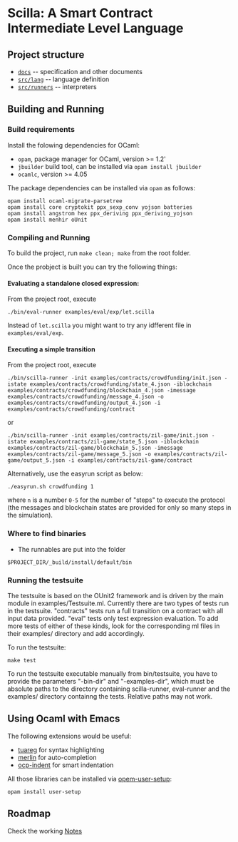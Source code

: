 # Scilla: A Smart Contract Intermediate Level Language

## Project structure

* [`docs`](./docs) -- specification and other documents 
* [`src/lang`](./src/lang) -- language definition
* [`src/runners`](./src/runners) -- interpreters

## Building and Running

### Build requirements

Install the folowing dependencies for OCaml:

* `opam`, package manager for OCaml, version >= 1.2'
* `jbuilder` build tool, can be installed via `opam install jbuilder`
* `ocamlc`, version >= 4.05

The package dependencies can be installed via `opam` as follows:

```
opam install ocaml-migrate-parsetree
opam install core cryptokit ppx_sexp_conv yojson batteries
opam install angstrom hex ppx_deriving ppx_deriving_yojson
opam install menhir oUnit
```

### Compiling and Running

To build the project, run `make clean; make` from the root folder.

Once the probject is built you can try the following things:

#### Evaluating a standalone closed expression:

From the project root, execute

```
./bin/eval-runner examples/eval/exp/let.scilla 
```

Instead of `let.scilla` you might want to try any idfferent file in `examples/eval/exp`.

#### Executing a simple transition

From the project root, execute

```
./bin/scilla-runner -init examples/contracts/crowdfunding/init.json -istate examples/contracts/crowdfunding/state_4.json -iblockchain examples/contracts/crowdfunding/blockchain_4.json -imessage examples/contracts/crowdfunding/message_4.json -o examples/contracts/crowdfunding/output_4.json -i examples/contracts/crowdfunding/contract
```
  or
```
./bin/scilla-runner -init examples/contracts/zil-game/init.json -istate examples/contracts/zil-game/state_5.json -iblockchain examples/contracts/zil-game/blockchain_5.json -imessage examples/contracts/zil-game/message_5.json -o examples/contracts/zil-game/output_5.json -i examples/contracts/zil-game/contract
```

Alternatively, use the easyrun script as below:

```
./easyrun.sh crowdfunding 1
```

where `n` is a number `0-5` for the number of "steps" to execute the
protocol (the messages and blockchain states are provided for only so
many steps in the simulation).

### Where to find binaries

* The runnables are put into the folder

```
$PROJECT_DIR/_build/install/default/bin
```

### Running the testsuite

The testsuite is based on the OUnit2 framework and is driven by the
main module in examples/Testsuite.ml. Currently there are two types of tests
run in the testsuite. "contracts" tests run a full transition on a contract with
all input data provided. "eval" tests only test expression evaluation. To add
more tests of either of these kinds, look for the corresponding ml files in their
examples/ directory and add accordingly.

To run the testsuite:

```
make test
```

To run the testsuite executable manually from bin/testsuite, you have to provide
the parameters "-bin-dir" and "-examples-dir", which must be absolute paths to
the directory containing scilla-runner, eval-runner and the examples/ directory
containng the tests. Relative paths may  not work.


## Using Ocaml with Emacs

The following extensions would be useful:

* [tuareg](https://github.com/ocaml/tuareg) for syntax highlighting
* [merlin](https://github.com/ocaml/merlin/wiki/emacs-from-scratch) for auto-completion
* [ocp-indent](https://github.com/OCamlPro/ocp-indent) for smart indentation

All those libraries can be installed via [opem-user-setup](https://github.com/OCamlPro/opam-user-setup):

```
opam install user-setup
```

## Roadmap

Check the working [Notes](./ROADMAP.md)

